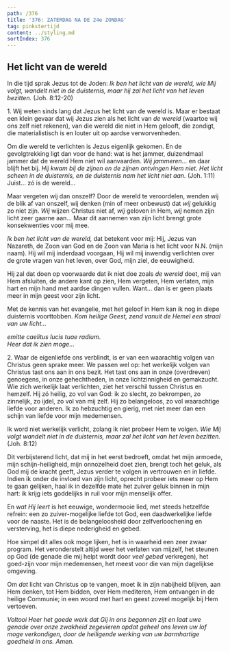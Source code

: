 ```yaml
---
path: /376
title: '376: ZATERDAG NA DE 24e ZONDAG'
tag: pinkstertijd
content: ../styling.md
sortIndex: 376
---
```


## Het licht van de wereld

In die tijd sprak Jezus tot de Joden: _Ik ben het licht van de wereld, wie Mij volgt, wandelt niet in de duisternis, maar hij zal het licht van het leven bezitten._ (Joh. 8:12-20)

1\. Wij weten sinds lang dat Jezus het licht van de wereld is. Maar er bestaat een klein gevaar dat wij Jezus zien als het licht van _de wereld_ (waartoe wij ons zelf niet rekenen), van die wereld die niet in Hem gelooft, die zondigt, die materialistisch is en louter uit op aardse verworvenheden.

Om die wereld te verlichten is Jezus eigenlijk gekomen. En de gevolgtrekking ligt dan voor de hand: wat is het jammer, duizendmaal jammer dat de wereld Hem niet wil aanvaarden. _Wij jammeren..._ en daar blijft het bij. _Hij kwam bij de zijnen en de zijnen ontvingen Hem niet. Het licht scheen in de duisternis, en de duisternis nam het licht niet aan._ (Joh. 1:11) Juist... zó is de wereld...

Maar vergeten wij dan onszelf? Door de wereld te veroordelen, wenden wij de blik af van onszelf, wij denken (min of meer onbewust) dat _wij_ gelukkig zo niet zijn. _Wij_ wijzen Christus niet af, _wij_ geloven in Hem, _wij_ nemen zijn licht zeer gaarne aan... Maar dit aannemen van zijn licht brengt grote konsekwenties voor mij mee.

_Ik ben het licht van de wereld,_ dat betekent voor mij: Hij, Jezus van Nazareth, de Zoon van God en de Zoon van Maria is het licht voor N.N. (mijn naam). Hij wil mij inderdaad voorgaan, Hij wil mij inwendig verlichten over de grote vragen van het leven, over God, mijn ziel, de eeuwigheid.

Hij zal dat doen op voorwaarde dat ik niet doe zoals _de wereld_ doet, mij van Hem afsluiten, de andere kant op zien, Hem vergeten, Hem verlaten, mijn hart en mijn hand met aardse dingen vullen. Want... dan is er geen plaats meer in mijn geest voor zijn licht.

Met de kennis van het evangelie, met het geloof in Hem kan ik nog in diepe duisternis voorttobben. _Kom heilige Geest, zend vanuit de Hemel een straal van uw licht..._

_emitte caelitus lucis tuae radium_.  
_Heer dat ik zien moge..._

2\. Waar de eigenliefde ons verblindt, is er van een waarachtig volgen van Christus geen sprake meer. We passen wel op: het werkelijk volgen van Christus tast ons aan in ons bezit. Het tast ons aan in onze (overdreven) genoegens, in onze gehechtheden, in onze lichtzinnigheid en gemakzucht. Wie zich werkelijk laat verlichten, ziet het verschil tussen Christus en hemzelf. Hij zó heilig, zo vol van God: ik zo slecht, zo bekrompen, zo zinnelijk, zo ijdel, zo vol van mij zelf. Hij zo belangeloos, zo vol waarachtige liefde voor anderen. Ik zo hebzuchtig en gierig, met niet meer dan een schijn van liefde voor mijn medemensen.

Ik word niet werkelijk verlicht, zolang ik niet probeer Hem te volgen. _Wie Mij volgt wandelt niet in de duisternis, maar zal het licht van het leven bezitten._ (Joh. 8:12)

Dit verbijsterend licht, dat mij in het eerst bedroeft, omdat het mijn armoede, mijn schijn-heiligheid, mijn onnozelheid doet zien, brengt toch het geluk, als God mij de kracht geeft, Jezus verder te volgen in vertrouwen en in liefde. Indien ik onder de invloed van zijn licht, oprecht probeer iets meer op Hem te gaan gelijken, haal ik in dezelfde mate het zuiver geluk binnen in mijn hart: ik krijg iets goddelijks in ruil voor mijn menselijk offer.

En _wat Hij leert_ is het eeuwige, wondermooie lied, met steeds hetzelfde refrein: een zo zuiver-mogelijke liefde tot God, een daadwerkelijke liefde voor de naaste. Het is de belangeloosheid door zelfverloochening en versterving, het is diepe nederigheid en gebed.

Hoe simpel dit alles ook moge lijken, het is in waarheid een zeer zwaar program. Het veronderstelt altijd weer het verlaten van mijzelf, het steunen op God (de genade die mij helpt wordt door _veel gebed_ verkregen), het goed-zijn voor mijn medemensen, het meest voor die van mijn dagelijkse omgeving.

Om _dat_ licht van Christus op te vangen, moet ik in zijn nabijheid blijven, aan Hem denken, tot Hem bidden, over Hem mediteren, Hem ontvangen in de heilige Communie; in een woord met hart en geest zoveel mogelijk bij Hem vertoeven.

_Voltooi Heer het goede werk dat Gij in ons begonnen zijt en laat uwe genade over onze zwakheid zegevieren opdat geheel ons leven uw lof moge verkondigen, door de heiligende werking van uw barmhartige goedheid in ons. Amen._
